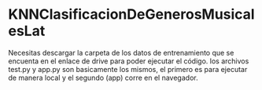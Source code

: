 # KNNClasificacionDeGenerosMusicalesLat
Necesitas descargar la carpeta de los datos de entrenamiento que se encuenta en el enlace de drive para poder ejecutar el código.
los archivos test.py y app.py son basicamente los mismos, el primero es para ejecutar de manera local y el segundo (app) corre en el navegador.
